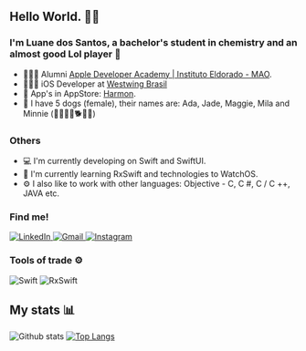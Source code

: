 ## Hello World.  👋😊

### I'm Luane dos Santos, a bachelor's student in chemistry and an almost good Lol player 🥲

- 👩🏾‍🎓 Alumni [Apple Developer Academy | Instituto Eldorado - MAO](https://developeracademy.eldorado.org.br/manaus/).
- 👩🏾‍💻 iOS Developer at [Westwing Brasil](https://www.instagram.com/westwingbr/?hl=pt)
- 📲 App's in AppStore: [Harmon](https://apps.apple.com/br/app/harmon/id1557762306).
- 🐶 I have 5 dogs (female), their names are: Ada, Jade, Maggie, Mila and Minnie (🦮🐕‍🦺🐩🐕🐕‍🦺)
### Others
- 💻 I'm currently developing on Swift and SwiftUI.
- 🧠 I'm currently learning RxSwift and technologies to WatchOS.
- ⚙️ I also like to work with other languages: Objective - C, C #, C / C ++, JAVA etc.

### Find me!

<p>
  <a href="https://www.linkedin.com/in/luane-dos-santos-b0165b163/">
    <img alt = "LinkedIn" src = "https://img.shields.io/badge/linkedin%20-%230077B5.svg?&style=for-the-badge&logo=linkedin&logoColor=white" />
  </a>

   <a href="mailto:luanesantos1206@gmail.com">
      <img alt = "Gmail" src = "https://img.shields.io/badge/Gmail-D14836?style=for-the-badge&logo=gmail&logoColor=white" />
  </a>

  <a href="https://www.instagram.com/luanesant_/">
    <img alt = "Instagram" src = "https://img.shields.io/badge/Instagram%20-%23E4405F.svg?&style=for-the-badge&logo=Instagram&logoColor=white" />
  </a>
</p>

### Tools of trade ⚙️
<p>
  <img alt="Swift" src="https://img.shields.io/badge/swift-%23FA7343.svg?&style=for-the-badge&logo=swift&logoColor=white"/>
  <img alt="RxSwift" src="https://img.shields.io/badge/rxswift-%23FA7343.svg?&style=for-the-badge&logo=rxswift&logoColor=white"/>
</p>

## My stats :bar_chart: 
![Github stats](https://github-readme-stats.vercel.app/api?username=luanesant&count_private=true&hide=issues&show_icons=true)
[![Top Langs](https://github-readme-stats.vercel.app/api/top-langs/?username=luanesant&layout=compact)](https://github.com/anuraghazra/github-readme-stats)


